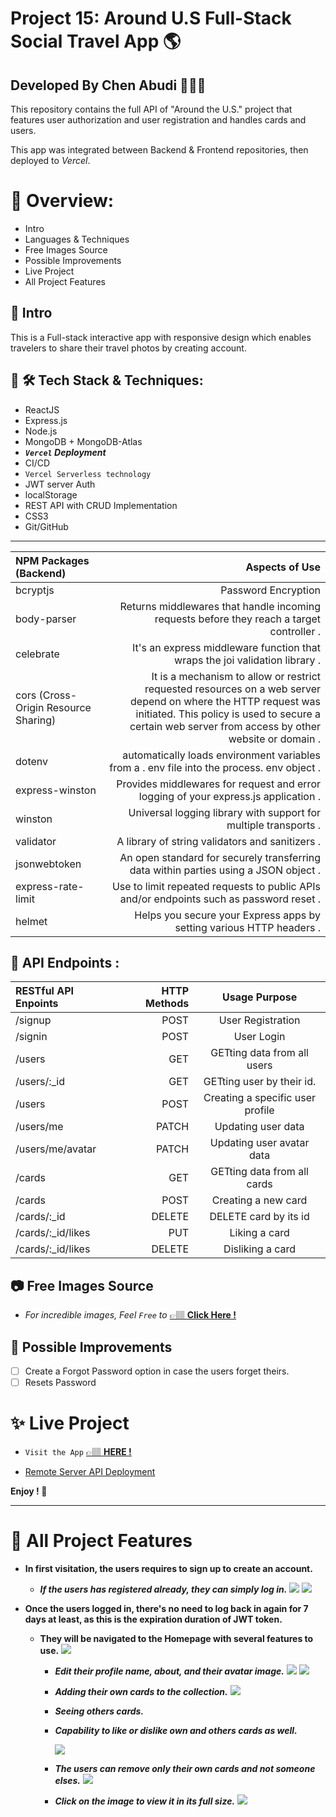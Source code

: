 # Project 15: Around U.S Full-Stack Social Travel App 🌎

## **Developed By Chen Abudi** 👩🏽‍💻

This repository contains the full API of "Around the U.S." project that features user authorization and user registration and handles cards and users.

This app was integrated between Backend & Frontend repositories, then deployed to _Vercel_.

# 📣 Overview:

- Intro
- Languages & Techniques
- Free Images Source
- Possible Improvements
- Live Project
- All Project Features

## 🔎 Intro

This is a Full-stack interactive app with responsive design which enables travelers to share their travel photos by creating account.

## 🧰 🛠️ Tech Stack & Techniques:

- ReactJS
- Express.js
- Node.js
- MongoDB + MongoDB-Atlas
- **_`Vercel` Deployment_**
- CI/CD
- `Vercel Serverless technology`
- JWT server Auth
- localStorage
- REST API with CRUD Implementation
- CSS3
- Git/GitHub

---

| NPM Packages (Backend)               |                                                                                                                                                                                                         Aspects of Use |
| :----------------------------------- | ---------------------------------------------------------------------------------------------------------------------------------------------------------------------------------------------------------------------: |
| bcryptjs                             |                                                                                                                                                                                                    Password Encryption |
| body-parser                          |                                                                                                                              Returns middlewares that handle incoming requests before they reach a target controller . |
| celebrate                            |                                                                                                                                            It's an express middleware function that wraps the joi validation library . |
| cors (Cross-Origin Resource Sharing) | It is a mechanism to allow or restrict requested resources on a web server depend on where the HTTP request was initiated. This policy is used to secure a certain web server from access by other website or domain . |
| dotenv                               |                                                                                                                             automatically loads environment variables from a . env file into the process. env object . |
| express-winston                      |                                                                                                                                    Provides middlewares for request and error logging of your express.js application . |
| winston                              |                                                                                                                                                       Universal logging library with support for multiple transports . |
| validator                            |                                                                                                                                                                        A library of string validators and sanitizers . |
| jsonwebtoken                         |                                                                                                                                   An open standard for securely transferring data within parties using a JSON object . |
| express-rate-limit                   |                                                                                                                                Use to limit repeated requests to public APIs and/or endpoints such as password reset . |
| helmet                               |                                                                                                                                                   Helps you secure your Express apps by setting various HTTP headers . |

<!-- - NGINX - An open source software for web serving, reverse proxying, caching, load balancing, media streaming, and more. -->

## 📍 API Endpoints :

| RESTful API Enpoints | HTTP Methods |          Usage Purpose           |
| :------------------- | -----------: | :------------------------------: |
| /signup              |         POST |        User Registration         |
| /signin              |         POST |            User Login            |
| /users               |          GET |   GETting data from all users    |
| /users/:\_id         |          GET |    GETting user by their id.     |
| /users               |         POST | Creating a specific user profile |
| /users/me            |        PATCH |        Updating user data        |
| /users/me/avatar     |        PATCH |    Updating user avatar data     |
| /cards               |          GET |   GETting data from all cards    |
| /cards               |         POST |       Creating a new card        |
| /cards/:\_id         |       DELETE |      DELETE card by its id       |
| /cards/:\_id/likes   |          PUT |          Liking a card           |
| /cards/:\_id/likes   |       DELETE |         Disliking a card         |

## 📷 Free Images Source

- _For incredible images, Feel `Free` to_ [&#128073;&#127997; **Click Here !**](https://unsplash.com/)

## 🔧 Possible Improvements

- [ ] Create a Forgot Password option in case the users forget theirs.
- [ ] Resets Password

# ✨ Live Project

- `Visit the App` [&#128073;&#127997; **HERE !**](https://react-around-api-full-client.vercel.app/)

- [Remote Server API Deployment](https://react-around-api-full-five.vercel.app)

**Enjoy ! 🌺**

---

# 📸 All Project Features

- **In first visitation, the users requires to sign up to create an account.**

  - **_If the users has registered already, they can simply log in._**
    ![](./frontend/src/images/signup.png)
    ![](./frontend/src/images/login.png)

- **Once the users logged in, there's no need to log back in again for 7 days at least, as this is the expiration duration of JWT token.**

  - **They will be navigated to the **Homepage** with several features to use.**
    ![](./frontend/src/images/homepage.png)

    - **_Edit their profile name, about, and their avatar image._**
      ![](./frontend/src/images/edit-profile.png)
      ![](./frontend/src/images/update-user-avatar.png)

    - **_Adding their own cards to the collection._**
      ![](./frontend/src/images/add-card.png)

    - **_Seeing others cards._**

    - **_Capability to like or dislike own and others cards as well._**

      ![](./frontend/src/images/like-dislike.jpg)

    - **_The users can remove only their own cards and not someone elses._**
      ![](./frontend/src/images/remove.jpg)

    - **_Click on the image to view it in its full size._**
      ![](./frontend//src//images/zoom-in.png)
